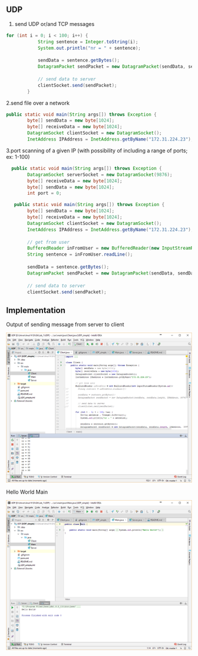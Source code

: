 UDP
--
1. send UDP or/and TCP messages
```java
for (int i = 0; i < 100; i++) {
            String sentence = Integer.toString(i);
            System.out.println("nr = " + sentence);

            sendData = sentence.getBytes();
            DatagramPacket sendPacket = new DatagramPacket(sendData, sendData.length, IPAddress, 9876);

            // send data to server
            clientSocket.send(sendPacket);
        }
```

2.send file over a network 
```java
public static void main(String args[]) throws Exception {
        byte[] sendData = new byte[1024];
        byte[] receiveData = new byte[1024];
        DatagramSocket clientSocket = new DatagramSocket();
        InetAddress IPAddress = InetAddress.getByName("172.31.224.23");

```

3.port scanning of a given IP (with possibility of including a range of ports; ex: 1-100)  

```java
  public static void main(String args[]) throws Exception {
        DatagramSocket serverSocket = new DatagramSocket(9876);
        byte[] receiveData = new byte[1024];
        byte[] sendData = new byte[1024];
        int port = 0;
```

```java
   public static void main(String args[]) throws Exception {
        byte[] sendData = new byte[1024];
        byte[] receiveData = new byte[1024];
        DatagramSocket clientSocket = new DatagramSocket();
        InetAddress IPAddress = InetAddress.getByName("172.31.224.23");

        // get from user
        BufferedReader inFromUser = new BufferedReader(new InputStreamReader(System.in));
        String sentence = inFromUser.readLine();

        sendData = sentence.getBytes();
        DatagramPacket sendPacket = new DatagramPacket(sendData, sendData.length, IPAddress, 80);

        // send data to server
        clientSocket.send(sendPacket);

```

Implementation
--

Output of sending message from server to client
<div align="center">
<img src="https://github.com/cristeav49/SI/blob/master/Lab_1/images/3.PNG" width="1000"/>
</div>

Hello World Main
<div align="center">
<img src="https://github.com/cristeav49/SI/blob/master/Lab_1/images/4.PNG" width="1000"/>
</div>
